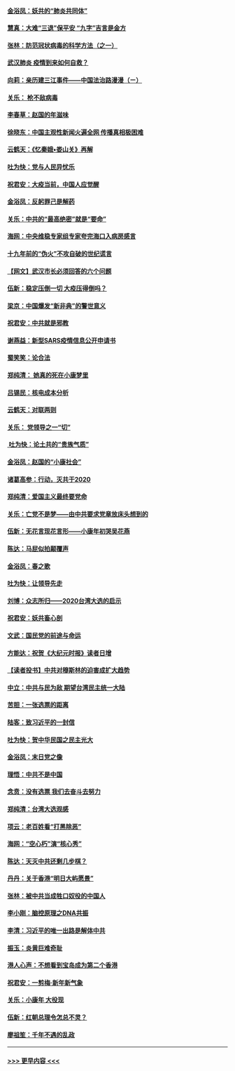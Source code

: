 #### [金浴凤：妖共的“肺炎共同体”](../pages/nsc993/n11829448.md?t=01300301) 
#### [慧真：大难“三退”保平安 “九字”吉言是金方](../pages/nsc993/n11829501.md?t=01300301) 
#### [张林：防范冠状病毒的科学方法（之一）](../pages/nsc993/n11828618.md?t=01300301) 
#### [武汉肺炎 疫情到来如何自救？](../pages/nsc993/n11827632.md?t=01300301) 
#### [向莉：亲历建三江事件——中国法治路漫漫（ㄧ）](../pages/nsc993/n11827190.md?t=01300301) 
#### [关乐： 枪不敌病毒](../pages/nsc993/n11826746.md?t=01300301) 
#### [李春草：赵国的年滋味](../pages/nsc993/n11826321.md?t=01300301) 
#### [徐晓东：中国主观性新闻火遍全网 传播真相极困难](../pages/nsc993/n11826508.md?t=01300301) 
#### [云鹤天：《忆秦娥▪娄山关》再解](../pages/nsc993/n11824682.md?t=01300301) 
#### [吐为快：党与人民异忧乐](../pages/nsc993/n11824660.md?t=01300301) 
#### [祝君安：大疫当前，中国人应觉醒](../pages/nsc993/n11821946.md?t=01300301) 
#### [金浴凤：反躬罪己是解药](../pages/nsc993/n11820280.md?t=01300301) 
#### [关乐：中共的“最高绝密”就是“要命”](../pages/nsc993/n11816946.md?t=01300301) 
#### [海网：中央维稳专家组专家夸完海口入病房感言](../pages/nsc993/n11815138.md?t=01300301) 
#### [十九年前的“伪火”不攻自破的世纪谎言](../pages/nsc993/n11813238.md?t=01300301) 
#### [【网文】武汉市长必须回答的六个问题](../pages/nsc993/n11813848.md?t=01300301) 
#### [伍新：稳定压倒一切 大疫压得倒吗？](../pages/nsc993/n11812634.md?t=01300301) 
#### [梁京：中国爆发“新非典”的警世意义](../pages/nsc993/n11812554.md?t=01300301) 
#### [祝君安：中共就是邪教](../pages/nsc993/n11812431.md?t=01300301) 
#### [谢燕益：新型SARS疫情信息公开申请书](../pages/nsc993/n11808840.md?t=01300301) 
#### [蜀笑笑：论合法](../pages/nsc993/n11808064.md?t=01300301) 
#### [郑纯清： 她真的死在小康梦里](../pages/nsc993/n11806623.md?t=01300301) 
#### [吕锡民：核电成本分析](../pages/nsc993/n11806284.md?t=01300301) 
#### [云鹤天：对联两则](../pages/nsc993/n11805957.md?t=01300301) 
#### [关乐： 党领导之一“切”](../pages/nsc993/n11804505.md?t=01300301) 
#### [ 吐为快：论土共的“贵族气质”](../pages/nsc993/n11804490.md?t=01300301) 
#### [金浴凤：赵国的“小康社会”](../pages/nsc993/n11804452.md?t=01300301) 
#### [诸葛高参：行动，灭共于2020](../pages/nsc993/n11804120.md?t=01300301) 
#### [郑纯清：爱国主义最终要党命](../pages/nsc993/n11802197.md?t=01300301) 
#### [关乐：亡党不是梦——由中共要求党章放床头想到的](../pages/nsc993/n11802156.md?t=01300301) 
#### [伍新：无花言现花言形——小康年初哭吴花燕](../pages/nsc993/n11800044.md?t=01300301) 
#### [陈达：马屁似拍颠覆声](../pages/nsc993/n11800010.md?t=01300301) 
#### [金浴凤：春之歌](../pages/nsc993/n11797687.md?t=01300301) 
#### [吐为快：让领导先走](../pages/nsc993/n11797512.md?t=01300301) 
#### [刘博：众志所归——2020台湾大选的启示](../pages/nsc993/n11796878.md?t=01300301) 
#### [祝君安：妖共畜心剖](../pages/nsc993/n11794273.md?t=01300301) 
#### [文武：国民党的前途与命运](../pages/nsc993/n11794198.md?t=01300301) 
#### [方能达：祝贺《大纪元时报》读者日增](../pages/nsc993/n11793807.md?t=01300301) 
#### [【读者投书】中共对穆斯林的迫害成扩大趋势](../pages/nsc993/n11791371.md?t=01300301) 
#### [中立：中共与民为敌 期望台湾民主统一大陆](../pages/nsc993/n11790392.md?t=01300301) 
#### [苦胆：一张选票的距离](../pages/nsc993/n11788914.md?t=01300301) 
#### [陆客：致习近平的一封信](../pages/nsc993/n11788867.md?t=01300301) 
#### [吐为快：贺中华民国之民主光大](../pages/nsc993/n11788618.md?t=01300301) 
#### [金浴凤：末日党之像](../pages/nsc993/n11787475.md?t=01300301) 
#### [理悟：中共不是中国](../pages/nsc993/n11787463.md?t=01300301) 
#### [念贲：没有选票  我们去奋斗去努力](../pages/nsc993/n11787398.md?t=01300301) 
#### [郑纯清：台湾大选观感](../pages/nsc993/n11786210.md?t=01300301) 
#### [项云：老百姓看“打黑除恶”](../pages/nsc993/n11785398.md?t=01300301) 
#### [海网：“空心朽”演“核心秀”](../pages/nsc993/n11783874.md?t=01300301) 
#### [陈达：天灭中共还剩几步棋？](../pages/nsc993/n11783719.md?t=01300301) 
#### [丹丹：关于香港“明日大屿愿景”](../pages/nsc993/n11783273.md?t=01300301) 
#### [张林：被中共当成牲口奴役的中国人](../pages/nsc993/n11782397.md?t=01300301) 
#### [李小刚：脑控原理之DNA共振](../pages/nsc993/n11780962.md?t=01300301) 
#### [李清：习近平的唯一出路是解体中共](../pages/nsc993/n11780866.md?t=01300301) 
#### [振玉：炎黄巨难奇耻](../pages/nsc993/n11779632.md?t=01300301) 
#### [港人心声：不想看到宝岛成为第二个香港](../pages/nsc993/n11778817.md?t=01300301) 
#### [祝君安：一剪梅‧新年新气象](../pages/nsc993/n11776340.md?t=01300301) 
#### [关乐：小康年 大役现](../pages/nsc993/n11774213.md?t=01300301) 
#### [伍新：红朝总理令怎总不灵？](../pages/nsc993/n11770813.md?t=01300301) 
#### [廖祖笙：千年不遇的乱政](../pages/nsc993/n11770373.md?t=01300301) 

----
#### [ >>> 更早内容 <<< ](../indexes/nsc993-earlier.md)
